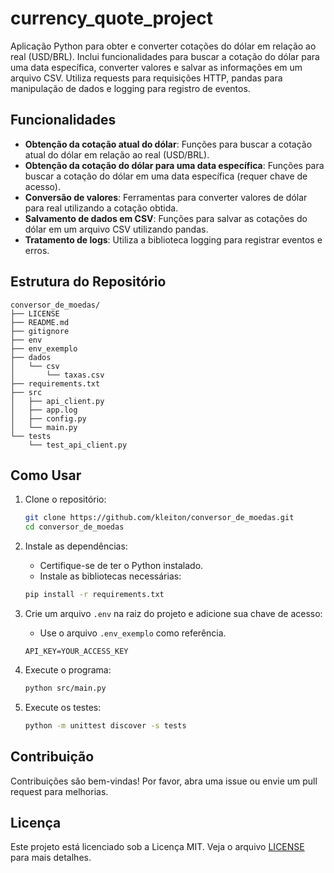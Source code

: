 # currency_quote_project

Aplicação Python para obter e converter cotações do dólar em relação ao real (USD/BRL). Inclui funcionalidades para buscar a cotação do dólar para uma data específica, converter valores e salvar as informações em um arquivo CSV. Utiliza requests para requisições HTTP, pandas para manipulação de dados e logging para registro de eventos.

## Funcionalidades

- **Obtenção da cotação atual do dólar**: Funções para buscar a cotação atual do dólar em relação ao real (USD/BRL).
- **Obtenção da cotação do dólar para uma data específica**: Funções para buscar a cotação do dólar em uma data específica (requer chave de acesso).
- **Conversão de valores**: Ferramentas para converter valores de dólar para real utilizando a cotação obtida.
- **Salvamento de dados em CSV**: Funções para salvar as cotações do dólar em um arquivo CSV utilizando pandas.
- **Tratamento de logs**: Utiliza a biblioteca logging para registrar eventos e erros.

## Estrutura do Repositório

```plaintext
conversor_de_moedas/
├── LICENSE
├── README.md
├── gitignore
├── env
├── env_exemplo
├── dados
│   └── csv
│       └── taxas.csv
├── requirements.txt
├── src
│   ├── api_client.py
│   ├── app.log
│   ├── config.py
│   └── main.py
└── tests
    └── test_api_client.py
```

## Como Usar

1. Clone o repositório:
    ```bash
    git clone https://github.com/kleiton/conversor_de_moedas.git
    cd conversor_de_moedas
    ```

2. Instale as dependências:
    - Certifique-se de ter o Python instalado.
    - Instale as bibliotecas necessárias:
    ```bash
    pip install -r requirements.txt
    ```

3. Crie um arquivo `.env` na raiz do projeto e adicione sua chave de acesso:
    - Use o arquivo `.env_exemplo` como referência.
    ```plaintext
    API_KEY=YOUR_ACCESS_KEY
    ```

4. Execute o programa:
    ```bash
    python src/main.py
    ```

5. Execute os testes:
    ```bash
    python -m unittest discover -s tests
    ```


## Contribuição

Contribuições são bem-vindas! Por favor, abra uma issue ou envie um pull request para melhorias.

## Licença

Este projeto está licenciado sob a Licença MIT. Veja o arquivo [LICENSE](LICENSE) para mais detalhes.